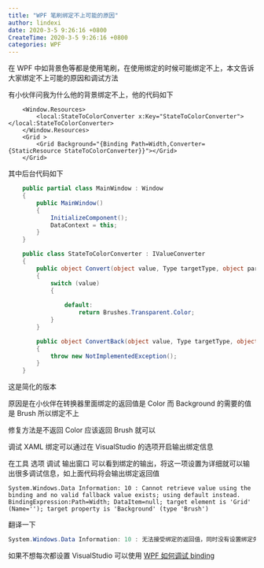 ```yaml
---
title: "WPF 笔刷绑定不上可能的原因"
author: lindexi
date: 2020-3-5 9:26:16 +0800
CreateTime: 2020-3-5 9:26:16 +0800
categories: WPF
---
```


在 WPF 中如背景色等都是使用笔刷，在使用绑定的时候可能绑定不上，本文告诉大家绑定不上可能的原因和调试方法

<!--more-->


<!-- csdn -->

有小伙伴问我为什么他的背景绑定不上，他的代码如下

```xaml
    <Window.Resources>
        <local:StateToColorConverter x:Key="StateToColorConverter"></local:StateToColorConverter>
    </Window.Resources>
    <Grid >
        <Grid Background="{Binding Path=Width,Converter={StaticResource StateToColorConverter}}"></Grid>
    </Grid>
```

其中后台代码如下

```csharp
    public partial class MainWindow : Window
    {
        public MainWindow()
        {
            InitializeComponent();
            DataContext = this;
        }
    }

    public class StateToColorConverter : IValueConverter
    {
        public object Convert(object value, Type targetType, object parameter, CultureInfo culture)
        {
            switch (value)
            {
               
                default:
                    return Brushes.Transparent.Color;
            }
        }

        public object ConvertBack(object value, Type targetType, object parameter, CultureInfo culture)
        {
            throw new NotImplementedException();
        }
    }
```

这是简化的版本

原因是在小伙伴在转换器里面绑定的返回值是 Color 而 Background 的需要的值是 Brush 所以绑定不上

修复方法是不返回 Color 应该返回 Brush 就可以

调试 XAML 绑定可以通过在 VisualStudio 的选项开启输出绑定信息

<!-- ![](image/WPF 笔刷绑定不上可能的原因/WPF 笔刷绑定不上可能的原因0.png) -->

在工具 选项 调试 输出窗口 可以看到绑定的输出，将这一项设置为详细就可以输出很多调试信息，如上面代码将会输出绑定返回值

```
System.Windows.Data Information: 10 : Cannot retrieve value using the binding and no valid fallback value exists; using default instead. BindingExpression:Path=Width; DataItem=null; target element is 'Grid' (Name=''); target property is 'Background' (type 'Brush')

```

翻译一下

```csharp
System.Windows.Data Information: 10 : 无法接受绑定的返回值，同时没有设置绑定失败使用的值；将使用默认值代替。绑定表达式是 Path=Width 数据项是没有，绑定的元素是 Grid 绑定的属性是 Background 这个属性的类型是 Brush 类型
```

如果不想每次都设置 VisualStudio 可以使用 [WPF 如何调试 binding](https://blog.lindexi.com/post/WPF-%E5%A6%82%E4%BD%95%E8%B0%83%E8%AF%95-binding.html )

